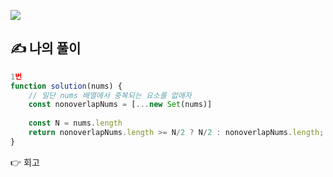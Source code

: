 ![](https://images.velog.io/images/make_w/post/469b5532-e056-4770-b04b-e9eaecf10fe4/js%E1%84%8B%E1%85%B5%E1%84%86%E1%85%B5%E1%84%8C%E1%85%B5.png)

## ✍ 나의 풀이

```javascript
1번
function solution(nums) {
    // 일단 nums 배열에서 중복되는 요소를 없애자
    const nonoverlapNums = [...new Set(nums)]
    
    const N = nums.length
    return nonoverlapNums.length >= N/2 ? N/2 : nonoverlapNums.length;
}
```
👉 회고
